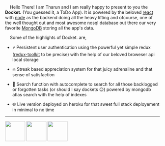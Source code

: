 &nbsp;&nbsp;&nbsp;&nbsp;Hello There! I am Tharun and I am really happy to present to you the **Docket.** (You guessed it, a ToDo App). It is powered by the beloved [react](url) with [node](url) as the backend doing all the heavy lifting and ofcourse, one of the well thought out and most awesome nosql database out there our very favorite [MongoDB](url) storing all the app's data.

&nbsp;&nbsp;&nbsp;&nbsp;Some of the highlights of Docket. are,

- ⚡ Persistent user authentication using the powerful yet simple redux ([redux-toolkit](url) to be precise) with the help of our beloved broweser api local storage

- 🔥 Streak based appreciation system for that juicy adrenaline and that sense of satisfaction

- 🔎 Search function with autocomplete to search for all those backlogged or forgotten tasks (or should I say dockets 😉) powered by mongodb atlas search with the help of indexes

- 🌐 Live version deployed on heroku for that sweet full stack deployement in minimal to no time

---

 <img src="https://github.com/tharun0120/tharun0120/blob/main/logos/react.svg" width="65" height="65"/>
  <img src="https://github.com/tharun0120/tharun0120/blob/main/logos/nodejs.svg" width="65" height="65"/>
  <img src="https://github.com/tharun0120/tharun0120/blob/main/logos/mongodb.svg" width="65" height="65"/>
